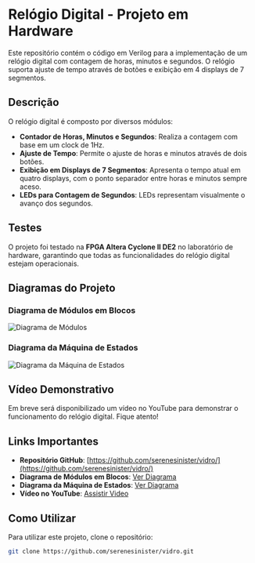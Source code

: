 # Relógio Digital - Projeto em Hardware

Este repositório contém o código em Verilog para a implementação de um relógio digital com contagem de horas, minutos e segundos. O relógio suporta ajuste de tempo através de botões e exibição em 4 displays de 7 segmentos.

## Descrição

O relógio digital é composto por diversos módulos:
- **Contador de Horas, Minutos e Segundos**: Realiza a contagem com base em um clock de 1Hz.
- **Ajuste de Tempo**: Permite o ajuste de horas e minutos através de dois botões.
- **Exibição em Displays de 7 Segmentos**: Apresenta o tempo atual em quatro displays, com o ponto separador entre horas e minutos sempre aceso.
- **LEDs para Contagem de Segundos**: LEDs representam visualmente o avanço dos segundos.

## Testes

O projeto foi testado na **FPGA Altera Cyclone II DE2** no laboratório de hardware, garantindo que todas as funcionalidades do relógio digital estejam operacionais.

## Diagramas do Projeto

### Diagrama de Módulos em Blocos

![Diagrama de Módulos](https://drive.google.com/uc?export=view&id=1sdCcCaLYIHHgaWaC9wTGsD7V94GAdK-W)

### Diagrama da Máquina de Estados

![Diagrama da Máquina de Estados](https://drive.google.com/uc?export=view&id=1a_hDYVOWhz1TCVEwwH5lOsJwg2dIqDj5)

## Vídeo Demonstrativo

Em breve será disponibilizado um vídeo no YouTube para demonstrar o funcionamento do relógio digital. Fique atento!

## Links Importantes

- **Repositório GitHub**: [https://github.com/serenesinister/vidro/](https://github.com/serenesinister/vidro/)
- **Diagrama de Módulos em Blocos**: [Ver Diagrama](https://drive.google.com/file/d/1sdCcCaLYIHHgaWaC9wTGsD7V94GAdK-W/view?usp=sharing)
- **Diagrama da Máquina de Estados**: [Ver Diagrama](https://drive.google.com/file/d/1a_hDYVOWhz1TCVEwwH5lOsJwg2dIqDj5/view?usp=sharing)
- **Vídeo no YouTube**: [Assistir Video](https://link-a-definir)

## Como Utilizar

Para utilizar este projeto, clone o repositório:

```bash
git clone https://github.com/serenesinister/vidro.git
